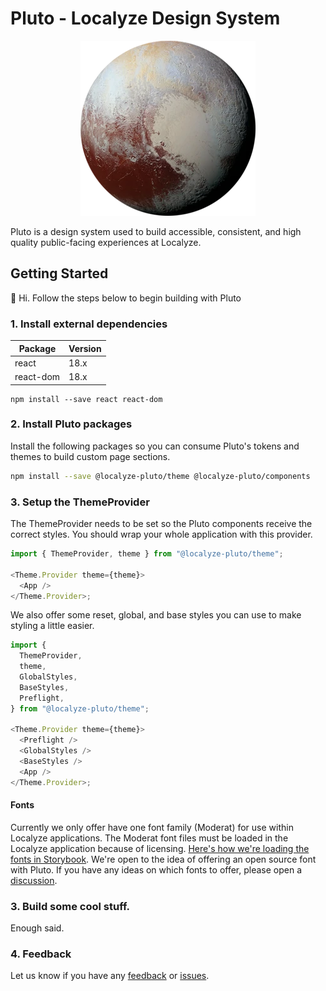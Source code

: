 # Pluto - Localyze Design System

<p align="center"><img src="public/pluto.webp?raw=true" /></p>

Pluto is a design system used to build accessible, consistent, and high quality public-facing experiences at Localyze.

## Getting Started

👋 Hi. Follow the steps below to begin building with Pluto

### 1. Install external dependencies

| Package   | Version |
| --------- | ------- |
| react     | 18.x    |
| react-dom | 18.x    |

```shell npm2yarn
npm install --save react react-dom
```

### 2. Install Pluto packages

Install the following packages so you can consume Pluto's tokens and themes to build custom page sections.

```bash npm2yarn
npm install --save @localyze-pluto/theme @localyze-pluto/components
```

### 3. Setup the ThemeProvider

The ThemeProvider needs to be set so the Pluto components receive the correct styles. You should wrap your whole application with this provider.

```js
import { ThemeProvider, theme } from "@localyze-pluto/theme";

<Theme.Provider theme={theme}>
  <App />
</Theme.Provider>;
```

We also offer some reset, global, and base styles you can use to make styling a little easier.

```js
import {
  ThemeProvider,
  theme,
  GlobalStyles,
  BaseStyles,
  Preflight,
} from "@localyze-pluto/theme";

<Theme.Provider theme={theme}>
  <Preflight />
  <GlobalStyles />
  <BaseStyles />
  <App />
</Theme.Provider>;
```

#### Fonts

Currently we only offer have one font family (Moderat) for use within Localyze applications. The Moderat font files must be loaded in the Localyze application because of licensing. [Here's how we're loading the fonts in Storybook](https://github.com/Localitos/pluto/blob/main/.storybook/preview-head.html). We're open to the idea of offering an open source font with Pluto. If you have any ideas on which fonts to offer, please open a [discussion](https://github.com/Localitos/pluto/discussions/new).

### 3. Build some cool stuff.

Enough said.

### 4. Feedback

Let us know if you have any [feedback](https://github.com/Localitos/pluto/discussions/new) or [issues](https://github.com/Localitos/pluto/issues/new).

